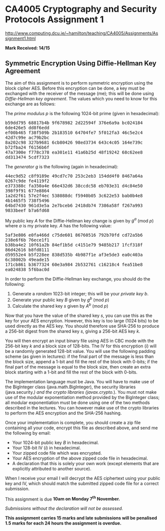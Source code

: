 # CA4005 Cryptography and Security Protocols Assignment 1
http://www.computing.dcu.ie/~hamilton/teaching/CA4005/Assignments/Assignment1.html

**Mark Received: 14/15**

## Symmetric Encryption Using Diffie-Hellman Key Agreement

  
The aim of this assignment is to perform symmetric encryption using the block cipher AES. Before this encryption can be done, a key must be exchanged with the receiver of the message (me); this will be done using _Diffie-Hellman key agreement_. The values which you need to know for this exchange are as follows:

The _prime modulus_ _p_ is the following 1024-bit prime (given in hexadecimal):

<tt>b59dd795 68817b4b 9f678982 2d22594f 376e6a9a bc024184 6de426e5 dd8f6edd  
ef00b465 f38f509b 2b183510 64704fe7 5f012fa3 46c5e2c4 42d7c99e ac79b2bc  
8a202c98 327b9681 6cb80426 98ed3734 643c4c05 164e739c b72fba24 f6156b6f  
47a7300e f778c378 ea301e11 41a6b25d 48f19242 68c62ee8 dd313474 5cdf7323</tt>

The _generator_ _g_ is the following (again in hexadecimal):

<tt>44ec9d52 c8f9189e 49cd7c70 253c2eb3 154dd4f0 8467a64a 0267c9de fe4119f2  
e373388c fa350a4e 66e432d6 38ccdc58 eb703e31 d4c84e50 398f9f91 677e8864  
1a2d2f61 57e2f4ec 538088dc f5940b05 3c622e53 bab0b4e8 4b1465f5 738f5496  
64bd7430 961d3e5a 2e7bceb6 2418db74 7386a58f f267a993 9833beef b7a6fd68</tt>

My public key _A_ for the Diffie-Hellman key change is given by _g<sup>a</sup>_ (mod _p_) where _a_ is my private key. _A_ has the following value:

<tt>5af3e806 e0fa466d c75de601 86760516 792b70fd cd72a5b6 238e6f6b 76ece1f1  
b38ba4e2 10f61a2b 84ef1b5d c4151e79 9485b217 1fcf318f 86d42616 b8fd8111  
d59552e4 b5f228ee 838d535b 4b987f1e af3e5de3 ea0c403a 6c38002b 49eade15  
171cb861 b3677324 60e3a984 2b532761 c16218c4 fea51be8 ea024838 5f6bac0d</tt>

In order to perform the Diffie-Hellman key exchange, you should do the following:

1.  Generate a _random_ 1023-bit integer; this will be your _private key_ _b_.
2.  Generate your public key _B_ given by _g<sup>b</sup>_ (mod _p_)
3.  Calculate the shared key _s_ given by _A<sup>b</sup>_ (mod _p_)

Now that you have the value of the shared key _s_, you can use this as the key for your AES encryption. However, this key is too large (1024 bits) to be used directly as the AES key. You should therefore use SHA-256 to produce a 256-bit digest from the shared key _s_, giving a 256-bit AES key _k_.

You will then encrypt an input binary file using AES in CBC mode with the 256-bit key _k_ and a block size of 128-bits. The IV for this encryption (_i_) will be a randomly generated 128-bit value. You will use the following padding scheme (as given in lectures): if the final part of the message is less than the block size, append a 1-bit and fill the rest of the block with 0-bits; if the final part of the message is equal to the block size, then create an extra block starting with a 1-bit and fill the rest of the block with 0-bits.

The implementation language must be Java. You will have to make use of the BigInteger class (java.math.BigInteger), the security libraries (java.security.*) and the crypto libraries (javax.crypto.*). You must not make use of the modular exponentiation method provided by the BigInteger class; all modular exponentiation must be done using one of the two methods described in the lectures. You can however make use of the crypto libraries to perform the AES encryption and the SHA-256 hashing.

Once your implementation is complete, you should create a zip file containing all your code, encrypt this file as described above, and send me the following by email:

*   Your 1024-bit public key _B_ in hexadecimal.
*   Your 128-bit IV (_i_) in hexadecimal.
*   Your zipped code file which was encrypted.
*   Your AES encryption of the above zipped code file in hexadecimal.
*   A declaration that this is solely your own work (except elements that are explicitly attributed to another source).

When I receive your email I will decrypt the AES ciphertext using your public key and IV, which should match the submitted zipped code file for a correct submission.

This assignment is due **10am on Monday 7<sup>th</sup> November.**

*Submissions without the declaration will not be assessed.*

**This assignment carries 15 marks and late submissions will be penalised 1.5 marks for each 24 hours the assignment is overdue.**
